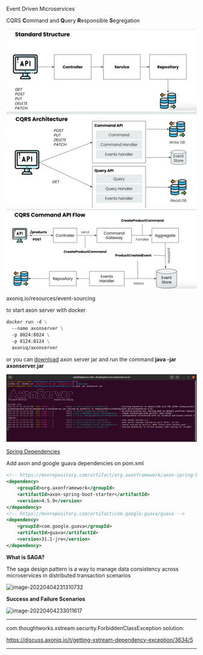 Event Driven Microservices 

CQRS  **C**ommand and **Q**uery **R**esponsible **S**egregation



<img src="https://raw.githubusercontent.com/asimkilic/EventDrivenMicroservices/master/assets/image-20220403225523126.png" />



<img src="https://raw.githubusercontent.com/asimkilic/EventDrivenMicroservices/master/assets/image-20220403225712420.png" />

<img src="https://raw.githubusercontent.com/asimkilic/EventDrivenMicroservices/master/assets/image-20220403230211764.png" />



axoniq.io/resources/event-sourcing

to start axon server with docker

```dockerfile
docker run -d \
  --name axonserver \
  -p 8024:8024 \
  -p 8124:8124 \
  axoniq/axonserver
```

or you can [download](https://developer.axoniq.io/download) axon server jar and run the command **java -jar axonserver.jar**

<img src="https://raw.githubusercontent.com/asimkilic/EventDrivenMicroservices/master/assets/image-20220403231758081.png" />

[Spring Dependencies](https://start.spring.io/#!type=maven-project&language=java&platformVersion=2.6.6&packaging=jar&jvmVersion=11&groupId=com.asimkilic&artifactId=ProductService&name=ProductService&description=Spring%20Boot%20Project&packageName=com.asimkilic.productservice&dependencies=web,lombok,data-jpa,h2)

Add axon and google guava dependencies on pom.xml

```xml
<!-- https://mvnrepository.com/artifact/org.axonframework/axon-spring-boot-starter -->
<dependency>
    <groupId>org.axonframework</groupId>
    <artifactId>axon-spring-boot-starter</artifactId>
    <version>4.5.9</version>
</dependency>
<!-- https://mvnrepository.com/artifact/com.google.guava/guava -->
<dependency>
    <groupId>com.google.guava</groupId>
    <artifactId>guava</artifactId>
    <version>31.1-jre</version>
</dependency>

```

**What is SAGA?**

The saga design pattern is a way  to manage data consistency across microservices in distributed transaction scenarios

![image-20220404231310732](/home/asimkilic/snap/typora/57/.config/Typora/typora-user-images/image-20220404231310732.png)





**Success and Failure Scenarios**

![image-20220404233011617](/home/asimkilic/snap/typora/57/.config/Typora/typora-user-images/image-20220404233011617.png)





-----------------

com.thoughtworks.xstream.security.ForbiddenClassException  solution:

 https://discuss.axoniq.io/t/getting-xstream-dependency-exception/3634/5

-----



